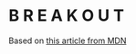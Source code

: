 # B R E A K O U T

Based on [this article from MDN](https://developer.mozilla.org/en-US/docs/Games/Tutorials/2D_Breakout_game_pure_JavaScript)
